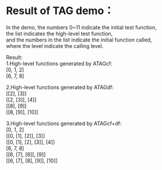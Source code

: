 Result of TAG demo：
====

In the demo, the numbers 0~11 indicate the initial test function,   
the list indicates the high-level test function,   
and the numbers in the list indicate the initial function called,  
where the level indicate the calling level.  


Result:  
1.High-level functions generated by ATAGcf:  
[0, 1, 2]  
[6, 7, 8]

2.High-level functions generated by ATAGdf:  
[[2], [3]]  
[[2, [3]], [4]]  
[[8], [9]]  
[[8, [9]], [10]]  

3.High-level functions generated by ATAGcf+df:  
[0, 1, 2]  
[[0, [1], [2]], [3]]  
[[0, [1], [2], [3]], [4]]  
[6, 7, 8]  
[[6, [7], [8]], [9]]  
[[6, [7], [8], [9]], [10]]  
